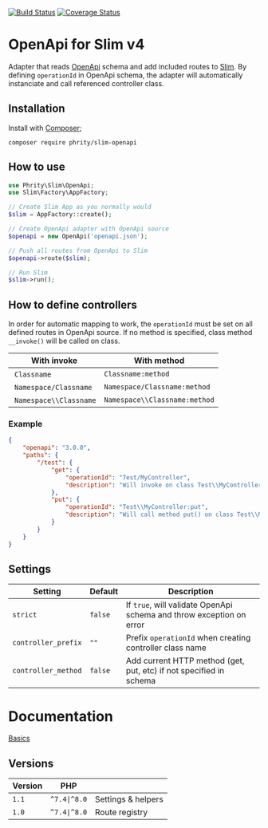 [![Build Status](https://github.com/sirn-se/phrity-slim-openapi/actions/workflows/acceptance.yml/badge.svg)](https://github.com/sirn-se/phrity-slim-openapi/actions)
[![Coverage Status](https://coveralls.io/repos/github/sirn-se/phrity-slim-openapi/badge.svg?branch=master)](https://coveralls.io/github/sirn-se/phrity-slim-openapi?branch=master)

# OpenApi for Slim v4

Adapter that reads [OpenApi](https://spec.openapis.org) schema and add included routes to [Slim](https://www.slimframework.com).
By defining `operationId` in OpenApi schema, the adapter will automatically instanciate and call referenced controller class.

## Installation

Install with [Composer](https://getcomposer.org/);
```
composer require phrity/slim-openapi
```

## How to use

```php
use Phrity\Slim\OpenApi;
use Slim\Factory\AppFactory;

// Create Slim App as you normally would
$slim = AppFactory::create();

// Create OpenApi adapter with OpenApi source
$openapi = new OpenApi('openapi.json');

// Push all routes from OpenApi to Slim
$openapi->route($slim);

// Run Slim
$slim->run();
```

## How to define controllers

In order for automatic mapping to work, the `operationId` must be set on all defined routes in OpenApi source.
If no method is specified, class method `__invoke()` will be called on class.

| With invoke | With method |
| --- | --- |
| `Classname` | `Classname:method` |
| `Namespace/Classname` | `Namespace/Classname:method` |
| `Namespace\\Classname` | `Namespace\\Classname:method` |

### Example

```json
{
    "openapi": "3.0.0",
    "paths": {
        "/test": {
            "get": {
                "operationId": "Test/MyController",
                "description": "Will invoke on class Test\\MyController"
            },
            "put": {
                "operationId": "Test\\MyController:put",
                "description": "Will call method put() on class Test\\MyController"
            }
        }
    }
}
```

## Settings

| Setting | Default | Description |
| --- | --- | --- |
| `strict` | `false` | If `true`, will validate OpenApi schema and throw exception on error |
| `controller_prefix` | `""` | Prefix `operationId` when creating controller class name |
| `controller_method` | `false` | Add current HTTP method (get, put, etc) if not specified in schema |


# Documentation

[Basics](docs/Basics.md)


## Versions

| Version | PHP | |
| --- | --- | --- |
| `1.1` | `^7.4\|^8.0` | Settings & helpers |
| `1.0` | `^7.4\|^8.0` | Route registry |
